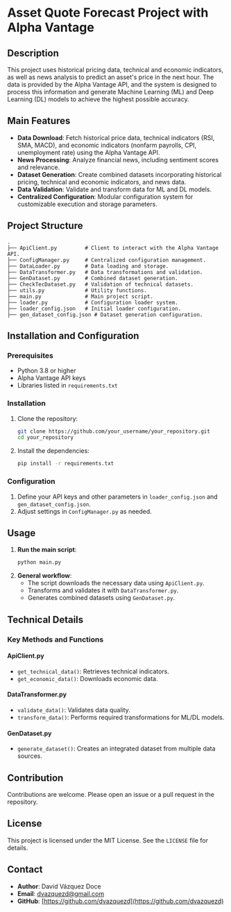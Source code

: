 # Asset Quote Forecast Project with Alpha Vantage

## Description
This project uses historical pricing data, technical and economic indicators, as well as news analysis to predict an asset's price in the next hour. The data is provided by the Alpha Vantage API, and the system is designed to process this information and generate Machine Learning (ML) and Deep Learning (DL) models to achieve the highest possible accuracy.

## Main Features
- **Data Download**: Fetch historical price data, technical indicators (RSI, SMA, MACD), and economic indicators (nonfarm payrolls, CPI, unemployment rate) using the Alpha Vantage API.
- **News Processing**: Analyze financial news, including sentiment scores and relevance.
- **Dataset Generation**: Create combined datasets incorporating historical pricing, technical and economic indicators, and news data.
- **Data Validation**: Validate and transform data for ML and DL models.
- **Centralized Configuration**: Modular configuration system for customizable execution and storage parameters.

## Project Structure

```
.
├── ApiClient.py         # Client to interact with the Alpha Vantage API.
├── ConfigManager.py     # Centralized configuration management.
├── DataLoader.py        # Data loading and storage.
├── DataTransformer.py   # Data transformations and validation.
├── GenDataset.py        # Combined dataset generation.
├── CheckTecDataset.py   # Validation of technical datasets.
├── utils.py             # Utility functions.
├── main.py              # Main project script.
├── loader.py            # Configuration loader system.
├── loader_config.json   # Initial loader configuration.
├── gen_dataset_config.json # Dataset generation configuration.
```

## Installation and Configuration

### Prerequisites
- Python 3.8 or higher
- Alpha Vantage API keys
- Libraries listed in `requirements.txt`

### Installation
1. Clone the repository:
   ```bash
   git clone https://github.com/your_username/your_repository.git
   cd your_repository
   ```
2. Install the dependencies:
   ```bash
   pip install -r requirements.txt
   ```

### Configuration
1. Define your API keys and other parameters in `loader_config.json` and `gen_dataset_config.json`.
2. Adjust settings in `ConfigManager.py` as needed.

## Usage

1. **Run the main script**:
   ```bash
   python main.py
   ```
2. **General workflow**:
   - The script downloads the necessary data using `ApiClient.py`.
   - Transforms and validates it with `DataTransformer.py`.
   - Generates combined datasets using `GenDataset.py`.

## Technical Details

### Key Methods and Functions
#### ApiClient.py
- `get_technical_data()`: Retrieves technical indicators.
- `get_economic_data()`: Downloads economic data.

#### DataTransformer.py
- `validate_data()`: Validates data quality.
- `transform_data()`: Performs required transformations for ML/DL models.

#### GenDataset.py
- `generate_dataset()`: Creates an integrated dataset from multiple data sources.

## Contribution
Contributions are welcome. Please open an issue or a pull request in the repository.

## License
This project is licensed under the MIT License. See the `LICENSE` file for details.

## Contact
- **Author**: David Vázquez Doce
- **Email**: [dvazquezd@gmail.com](mailto:dvazquezd@gmail.com)
- **GitHub**: [https://github.com/dvazquezd](https://github.com/dvazquezd)
